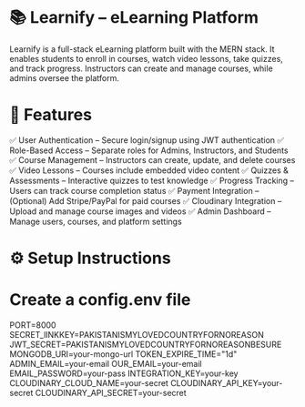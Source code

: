 # 📚 Learnify – eLearning Platform
Learnify is a full-stack eLearning platform built with the MERN stack. It enables students to enroll in courses, watch video lessons, take quizzes, and track progress. Instructors can create and manage courses, while admins oversee the platform.

# 🚀 Features
✅ User Authentication – Secure login/signup using JWT authentication
✅ Role-Based Access – Separate roles for Admins, Instructors, and Students
✅ Course Management – Instructors can create, update, and delete courses
✅ Video Lessons – Courses include embedded video content
✅ Quizzes & Assessments – Interactive quizzes to test knowledge
✅ Progress Tracking – Users can track course completion status
✅ Payment Integration – (Optional) Add Stripe/PayPal for paid courses
✅ Cloudinary Integration – Upload and manage course images and videos
✅ Admin Dashboard – Manage users, courses, and platform settings

# ⚙️ Setup Instructions 

# Create a config.env file 
PORT=8000
SECRET_lINKKEY=PAKISTANISMYLOVEDCOUNTRYFORNOREASON
JWT_SECRET=PAKISTANISMYLOVEDCOUNTRYFORNOREASONBESURE
MONGODB_URI=your-mongo-url
TOKEN_EXPIRE_TIME="1d"
ADMIN_EMAIL=your-email
OUR_EMAIL=your-email
EMAIL_PASSWORD=your-pass
INTEGRATION_KEY=your-key
CLOUDINARY_CLOUD_NAME=your-secret
CLOUDINARY_API_KEY=your-secret
CLOUDINARY_API_SECRET=your-secret
